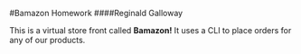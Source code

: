 #Bamazon Homework
####Reginald Galloway

This is a virtual store front called **Bamazon!** It uses a CLI to place orders for any of our products. 
